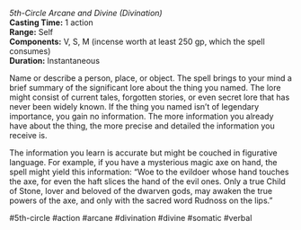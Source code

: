 *5th-Circle Arcane and Divine (Divination)*  
**Casting Time:** 1 action  
**Range:** Self  
**Components:** V, S, M (incense worth at least 250 gp, which the spell consumes)  
**Duration:** Instantaneous

Name or describe a person, place, or object. The spell brings to your mind a brief summary of the significant lore about the thing you named. The lore might consist of current tales, forgotten stories, or even secret lore that has never been widely known. If the thing you named isn’t of legendary importance, you gain no information. The more information you already have about the thing, the more precise and detailed the information you receive is.

The information you learn is accurate but might be couched in figurative language. For example, if you have a mysterious magic axe on hand, the spell might yield this information: “Woe to the evildoer whose hand touches the axe, for even the haft slices the hand of the evil ones. Only a true Child of Stone, lover and beloved of the dwarven gods, may awaken the true powers of the axe, and only with the sacred word Rudnoss on the lips.”

#5th-circle #action #arcane #divination #divine #somatic #verbal
